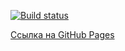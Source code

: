 [![Build status](https://ci.appveyor.com/api/projects/status/3dq05suyl6d9c2rx?svg=true)](https://ci.appveyor.com/project/VladimirFilippov555/ahj-homework2-dom)


[Сcылка на GitHub Pages](https://vladimirfilippov555.github.io/ahj-homework2-dom/)

